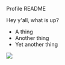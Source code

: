 Profile README

Hey y'all, what is up?

* A thing
* Another thing
* Yet another thing

![](https://komarev.com/ghpvc/?username=slgraff)
